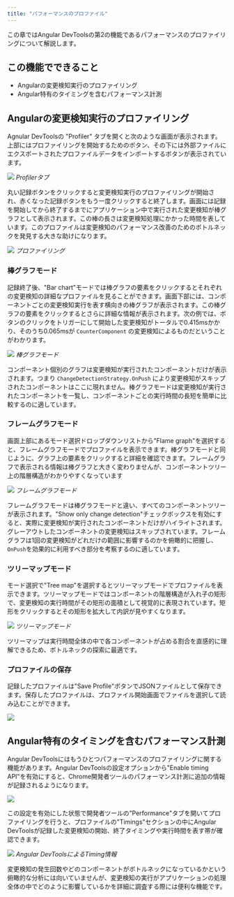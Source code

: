 ```yaml
---
title: "パフォーマンスのプロファイル"
---
```


この章ではAngular DevToolsの第2の機能であるパフォーマンスのプロファイリングについて解説します。

## この機能でできること

- Angularの変更検知実行のプロファイリング
- Angular特有のタイミングを含むパフォーマンス計測

## Angularの変更検知実行のプロファイリング

Agnular DevToolsの "Profiler" タブを開くと次のような画面が表示されます。上部にはプロファイリングを開始するためのボタン、その下には外部ファイルにエクスポートされたプロファイルデータをインポートするボタンが表示されています。

![](https://storage.googleapis.com/zenn-user-upload/htntfex3qua6ak8ub2tcxc4wrsk2)
*Profilerタブ*

丸い記録ボタンをクリックすると変更検知実行のプロファイリングが開始され、赤くなった記録ボタンをもう一度クリックすると終了します。画面には記録を開始してから終了するまでにアプリケーション中で実行された変更検知が棒グラフとして表示されます。この棒の長さは変更検知処理にかかった時間を表しています。このプロファイルは変更検知のパフォーマンス改善のためのボトルネックを発見する大きな助けになります。

![](https://i.gyazo.com/d08ecfb0a8963e92fafca5ac0bfe7449.gif)
*プロファイリング*

### 棒グラフモード

記録終了後、"Bar chart"モードでは棒グラフの要素をクリックするとそれぞれの変更検知の詳細なプロファイルを見ることができます。画面下部には、コンポーネントごとの変更検知実行を表す横向きの棒グラフが表示されます。この棒グラフの要素をクリックするとさらに詳細な情報が表示されます。次の例では、ボタンのクリックをトリガーにして開始した変更検知がトータルで0.415msかかり、そのうち0.065msが `CounterComponent` の変更検知によるものだということがわかります。

![](https://storage.googleapis.com/zenn-user-upload/p62w9a74o0z66ohwtwrod6y99562)
*棒グラフモード*

コンポーネント個別のグラフは変更検知が実行されたコンポーネントだけが表示されます。つまり `ChangeDetectionStrategy.OnPush` により変更検知がスキップされたコンポーネントはここに現れません。棒グラフモードは変更検知が実行されたコンポーネントを一覧し、コンポーネントごとの実行時間の長短を簡単に比較するのに適しています。

### フレームグラフモード

画面上部にあるモード選択ドロップダウンリストから"Flame graph"を選択すると、フレームグラフモードでプロファイルを表示できます。棒グラフモードと同じように、グラフ上の要素をクリックすると詳細を確認できます。フレームグラフで表示される情報は棒グラフと大きく変わりませんが、コンポーネントツリー上の階層構造がわかりやすくなっています

![](https://storage.googleapis.com/zenn-user-upload/sznotj2ks17nzdl6wrmgm52w5527)
*フレームグラフモード*

フレームグラフモードは棒グラフモードと違い、すべてのコンポーネントツリーが表示されます。"Show only change detection"チェックボックスを有効にすると、実際に変更検知が実行されたコンポーネントだけがハイライトされます。グレーアウトしたコンポーネントの変更検知はスキップされています。フレームグラフは1回の変更検知がどれだけの範囲に影響するのかを俯瞰的に把握し、`OnPush`を効果的に利用すべき部分を考察するのに適しています。

### ツリーマップモード

モード選択で"Tree map"を選択するとツリーマップモードでプロファイルを表示できます。ツリーマップモードではコンポーネントの階層構造が入れ子の矩形で、変更検知の実行時間がその矩形の面積として視覚的に表現されています。矩形をクリックするとその矩形を拡大して内訳が見やすくなります。

![](https://storage.googleapis.com/zenn-user-upload/q1ovd7bkw4ypnlclpavbn2zz2usg)
*ツリーマップモード*

ツリーマップは実行時間全体の中で各コンポーネントが占める割合を直感的に理解できるため、ボトルネックの探索に最適です。

### プロファイルの保存

記録したプロファイルは"Save Profile"ボタンでJSONファイルとして保存できます。保存したプロファイルは、プロファイル開始画面でファイルを選択して読み込むことができます。

![](https://storage.googleapis.com/zenn-user-upload/p6i4zhpqrw6xcck3zxhivk3pqgdk)

## Angular特有のタイミングを含むパフォーマンス計測

Angular DevToolsにはもうひとつパフォーマンスのプロファイリングに関する機能があります。Angular DevToolsの設定オプションから"Enable timing API"を有効にすると、Chrome開発者ツールのパフォーマンス計測に追加の情報が記録されるようになります。

![](https://i.gyazo.com/50d01d98522f2a7e0f657394e0bb02db.gif)

この設定を有効にした状態で開発者ツールの"Performance"タブを開いてプロファイリングを行うと、プロファイルの"Timings"セクションの中にAngular DevToolsが記録した変更検知の開始、終了タイミングや実行時間を表す帯が確認できます。

![](https://storage.googleapis.com/zenn-user-upload/3dpg1l17xzilndzq498zbwg0t326)
*Angular DevToolsによるTiming情報*

変更検知の発生回数やどのコンポーネントがボトルネックになっているかという俯瞰的な分析には向いていませんが、変更検知の実行がアプリケーションの処理全体の中でどのように影響しているかを詳細に調査する際には便利な機能です。

